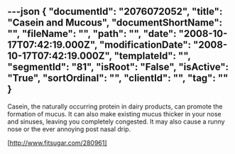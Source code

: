 ---json
{
  "documentId": "2076072052",
  "title": "Casein and Mucous",
  "documentShortName": "",
  "fileName": "",
  "path": "",
  "date": "2008-10-17T07:42:19.000Z",
  "modificationDate": "2008-10-17T07:42:19.000Z",
  "templateId": "",
  "segmentId": "81",
  "isRoot": "False",
  "isActive": "True",
  "sortOrdinal": "",
  "clientId": "",
  "tag": ""
}
---

Casein, the naturally occurring protein in dairy products, can promote the formation of mucus. It can also make existing mucus thicker in your nose and sinuses, leaving you completely congested. It may also cause a runny nose or the ever annoying post nasal drip.

[http://www.fitsugar.com/280961]
